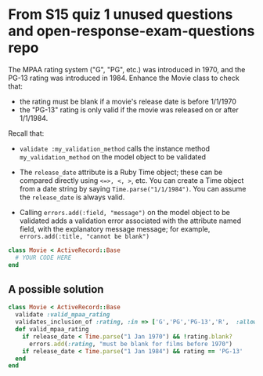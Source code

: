 # From S15 quiz 1 unused questions and open-response-exam-questions repo

The MPAA rating system ("G", "PG", etc.) was introduced in 1970, and the PG-13 rating was introduced in 1984.  Enhance the Movie class to check that:

* the rating must be blank if a movie's release date is before 1/1/1970
* the "PG-13" rating is only valid if the movie was released on or after 1/1/1984.

Recall that:
*  `validate :my_validation_method` calls the instance method `my_validation_method` on the model object to be validated

* The `release_date` attribute is a Ruby Time object; these can be compared directly using `<=>, <, >`, etc. You can create a Time object from a date string by saying `Time.parse("1/1/1984")`. You can assume the `release_date` is always valid.

* Calling `errors.add(:field, "message")` on the model object to be validated adds a validation error associated with the attribute named field, with the explanatory message message; for example, `errors.add(:title, "cannot be blank")`

```ruby
class Movie < ActiveRecord::Base
  # YOUR CODE HERE
end
```

## A possible solution

```ruby
class Movie < ActiveRecord::Base
  validate :valid_mpaa_rating
  validates_inclusion_of :rating, :in => ['G','PG','PG-13','R',  :allow_blank => true
  def valid_mpaa_rating
    if release_date < Time.parse("1 Jan 1970") && !rating.blank?
      errors.add(:rating, "must be blank for films before 1970")
    if release_date < Time.parse("1 Jan 1984") && rating == 'PG-13'
  end
end
